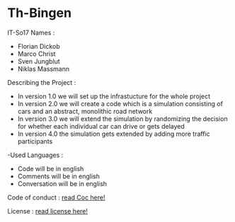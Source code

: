 # Th-Bingen
IT-So17
Names : 
- Florian Dickob 
- Marco Christ 
- Sven Jungblut 
- Niklas Massmann

Describing the Project :
- In version 1.0 we will set up the infrastucture for the whole project 
- In version 2.0 we will create a code which is a simulation consisting of cars and an abstract, monolithic road network
- In version 3.0 we will extend the simulation by randomizing the decision for whether each individual car can drive or gets delayed
- In version 4.0 the simulation gets extended by adding more traffic participants

-Used Languages :
- Code will be in english
- Comments will be in english
- Conversation will be in english
 
Code of conduct :
[read Coc here!](Th-Bingen/CODE_OF_CONDUCT.md)

License :
[read license here!](Th-Bingen/LICENSE)

